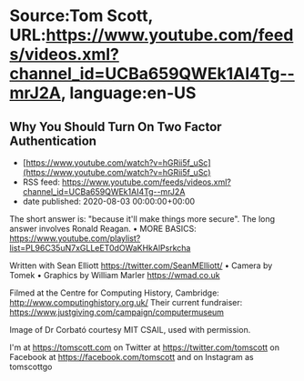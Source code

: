 # Source:Tom Scott, URL:https://www.youtube.com/feeds/videos.xml?channel_id=UCBa659QWEk1AI4Tg--mrJ2A, language:en-US

## Why You Should Turn On Two Factor Authentication
 - [https://www.youtube.com/watch?v=hGRii5f_uSc](https://www.youtube.com/watch?v=hGRii5f_uSc)
 - RSS feed: https://www.youtube.com/feeds/videos.xml?channel_id=UCBa659QWEk1AI4Tg--mrJ2A
 - date published: 2020-08-03 00:00:00+00:00

The short answer is: "because it'll make things more secure". The long answer involves Ronald Reagan. • MORE BASICS: https://www.youtube.com/playlist?list=PL96C35uN7xGLLeET0dOWaKHkAlPsrkcha

Written with Sean Elliott https://twitter.com/SeanMElliott/ • Camera by Tomek • Graphics by William Marler https://wmad.co.uk

Filmed at the Centre for Computing History, Cambridge: http://www.computinghistory.org.uk/
Their current fundraiser: https://www.justgiving.com/campaign/computermuseum

Image of Dr Corbató courtesy MIT CSAIL, used with permission.

I'm at https://tomscott.com
on Twitter at https://twitter.com/tomscott
on Facebook at https://facebook.com/tomscott
and on Instagram as tomscottgo


